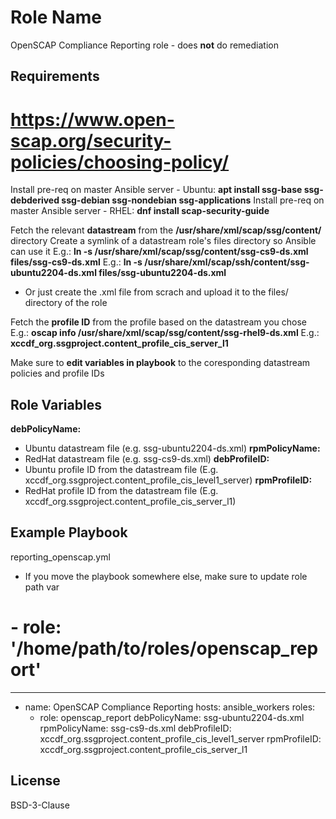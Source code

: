 Role Name
=========

OpenSCAP Compliance Reporting role - does **not** do remediation


Requirements
------------

# https://www.open-scap.org/security-policies/choosing-policy/

Install pre-req on master Ansible server - Ubuntu: **apt install ssg-base ssg-debderived ssg-debian ssg-nondebian ssg-applications**
Install pre-req on master Ansible server - RHEL: **dnf install scap-security-guide**

Fetch the relevant **datastream** from the **/usr/share/xml/scap/ssg/content/** directory
Create a symlink of a datastream role's files directory so Ansible can use it
E.g.: **ln -s /usr/share/xml/scap/ssg/content/ssg-cs9-ds.xml files/ssg-cs9-ds.xml**
E.g.: **ln -s /usr/share/xml/scap/ssh/content/ssg-ubuntu2204-ds.xml files/ssg-ubuntu2204-ds.xml**
- Or just create the .xml file from scrach and upload it to the files/ directory of the role

Fetch the **profile ID** from the profile based on the datastream you chose
E.g.: **oscap info /usr/share/xml/scap/ssg/content/ssg-rhel9-ds.xml**
E.g.: **xccdf_org.ssgproject.content_profile_cis_server_l1**

Make sure to **edit variables in playbook** to the coresponding datastream policies and profile IDs


Role Variables
--------------

**debPolicyName:**
- Ubuntu datastream file (e.g. ssg-ubuntu2204-ds.xml)
**rpmPolicyName:**
- RedHat datastream file (e.g. ssg-cs9-ds.xml)
**debProfileID:**
- Ubuntu profile ID from the datastream file (E.g. xccdf_org.ssgproject.content_profile_cis_level1_server)
**rpmProfileID:**
- RedHat profile ID from the datastream file (E.g. xccdf_org.ssgproject.content_profile_cis_server_l1)


Example Playbook
----------------

reporting_openscap.yml
- If you move the playbook somewhere else, make sure to update role path var
# - role: '/home/path/to/roles/openscap_report'

---
- name: OpenSCAP Compliance Reporting
  hosts: ansible_workers
  roles:
    - role: openscap_report
      debPolicyName: ssg-ubuntu2204-ds.xml
      rpmPolicyName: ssg-cs9-ds.xml
      debProfileID: xccdf_org.ssgproject.content_profile_cis_level1_server
      rpmProfileID: xccdf_org.ssgproject.content_profile_cis_server_l1


License
-------

BSD-3-Clause

